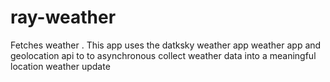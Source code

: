 # ray-weather
Fetches weather . 
This app uses the datksky weather app weather app and geolocation api to to asynchronous collect weather data into a meaningful location weather update 
